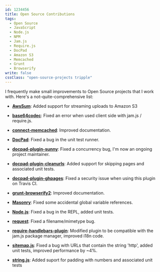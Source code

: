 ```yaml
---
id: 1234456
title: Open Source Contributions
tags: 
  - Open Source
  - JavaScript
  - Node.js
  - NPM
  - Jam.js
  - Require.js
  - DocPad
  - Amazon S3
  - Memcached
  - Grunt
  - Browserify
write: false
cssClass: "open-source-projects tripple"
---
```


I frequently make small improvements to Open Source projects that I work with. Here's a not-quite-comprehensive list:

 - **[AwsSum](http://awssum.io)**: Added support for streaming uploads to Amazon S3

 - **[base64codec](https://github.com/chick307/base64codec)**: Fixed an error when used client side with jam.js / require.js.

 - **[connect-memcached](https://github.com/balor/connect-memcached)**: Improved documentation.

 - **[DocPad](docpad.org/)**: Fixed a bug in the unit test runner.

 - **[docpad-plugin-sunny](https://github.com/bobobo1618/docpad-plugin-sunny)**: Fixed a concurrency bug, I'm now an ongoing project maintainer.

 - **[docpad-plugin-cleanurls](http://docpad.org/plugin/cleanurls)**: Added support for skipping pages and associated unit tests.

 - **[docpad-plugin-ghpages](https://github.com/docpad/docpad-plugin-ghpages)**: Fixed a security issue when using this plugin on Travis CI.

 - **[grunt-browserify2](https://github.com/shanejonas/grunt-browserify2)**: Improved documentation.

 - **[Masonry](http://masonry.desandro.com/)**: Fixed some accidental global variable references.

 - **[Node.js](http://nodejs.org/)**: Fixed a bug in the REPL, added unit tests.

 - **[request](https://github.com/mikeal/request)**: Fixed a filename/mimetype bug.

 - **[require-handlebars-plugin](https://github.com/SlexAxton/require-handlebars-plugin)**: Modified plugin to be compatible with the jam.js package manager, improved i18n code.

 - **[sitemap.js](https://github.com/ekalinin/sitemap.js)**: Fixed a bug with URLs that contain the string 'http', added unit tests, improved performance by ~4%.

 - **[string.js](https://github.com/jprichardson/string.js)**: Added suport for padding with numbers and associated unit tests
